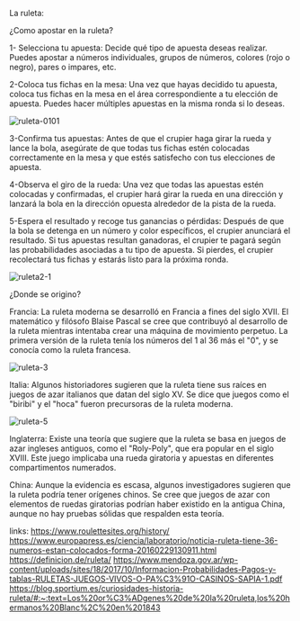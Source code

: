 La ruleta:

¿Como apostar en la ruleta?

1- Selecciona tu apuesta: Decide qué tipo de apuesta deseas realizar. Puedes apostar a números individuales, grupos de números, colores (rojo o negro), pares o impares, etc.

2-Coloca tus fichas en la mesa: Una vez que hayas decidido tu apuesta, coloca tus fichas en la mesa en el área correspondiente a tu elección de apuesta. Puedes hacer múltiples apuestas en la misma ronda si lo deseas.


![ruleta-0101](https://github.com/mateoirustaa/MarkdownGuideBookProject/assets/162722573/a4da661b-39ce-4b60-b533-ed9074895070)


3-Confirma tus apuestas: Antes de que el crupier haga girar la rueda y lance la bola, asegúrate de que todas tus fichas estén colocadas correctamente en la mesa y que estés satisfecho con tus elecciones de apuesta.

4-Observa el giro de la rueda: Una vez que todas las apuestas estén colocadas y confirmadas, el crupier hará girar la rueda en una dirección y lanzará la bola en la dirección opuesta alrededor de la pista de la rueda.

5-Espera el resultado y recoge tus ganancias o pérdidas: Después de que la bola se detenga en un número y color específicos, el crupier anunciará el resultado. Si tus apuestas resultan ganadoras, el crupier te pagará según las probabilidades asociadas a tu tipo de apuesta. Si pierdes, el crupier recolectará tus fichas y estarás listo para la próxima ronda.

![ruleta2-1](https://github.com/mateoirustaa/MarkdownGuideBookProject/assets/162722573/bc30d490-43f8-4cac-ae65-af5b5cb5b835)

¿Donde se origino?

Francia: La ruleta moderna se desarrolló en Francia a fines del siglo XVII. El matemático y filósofo Blaise Pascal se cree que contribuyó al desarrollo de la ruleta mientras intentaba crear una máquina de movimiento perpetuo. La primera versión de la ruleta tenía los números del 1 al 36 más el "0", y se conocía como la ruleta francesa.

![ruleta-3](https://github.com/mateoirustaa/MarkdownGuideBookProject/assets/162722573/daf3a957-ff2d-4edd-8f61-576a1c6a9ec9)


Italia: Algunos historiadores sugieren que la ruleta tiene sus raíces en juegos de azar italianos que datan del siglo XV. Se dice que juegos como el "biribi" y el "hoca" fueron precursoras de la ruleta moderna.

![ruleta-5](https://github.com/mateoirustaa/MarkdownGuideBookProject/assets/162722573/edfaf4fb-c37b-4c6e-bf17-f11e8a2607bf)


Inglaterra: Existe una teoría que sugiere que la ruleta se basa en juegos de azar ingleses antiguos, como el "Roly-Poly", que era popular en el siglo XVIII. Este juego implicaba una rueda giratoria y apuestas en diferentes compartimentos numerados.

China: Aunque la evidencia es escasa, algunos investigadores sugieren que la ruleta podría tener orígenes chinos. Se cree que juegos de azar con elementos de ruedas giratorias podrían haber existido en la antigua China, aunque no hay pruebas sólidas que respalden esta teoría.

links:
https://www.roulettesites.org/history/
https://www.europapress.es/ciencia/laboratorio/noticia-ruleta-tiene-36-numeros-estan-colocados-forma-20160229130911.html
https://definicion.de/ruleta/
https://www.mendoza.gov.ar/wp-content/uploads/sites/18/2017/10/Informacion-Probabilidades-Pagos-y-tablas-RULETAS-JUEGOS-VIVOS-O-PA%C3%91O-CASINOS-SAPIA-1.pdf
https://blog.sportium.es/curiosidades-historia-ruleta/#:~:text=Los%20or%C3%ADgenes%20de%20la%20ruleta,los%20hermanos%20Blanc%2C%20en%201843
